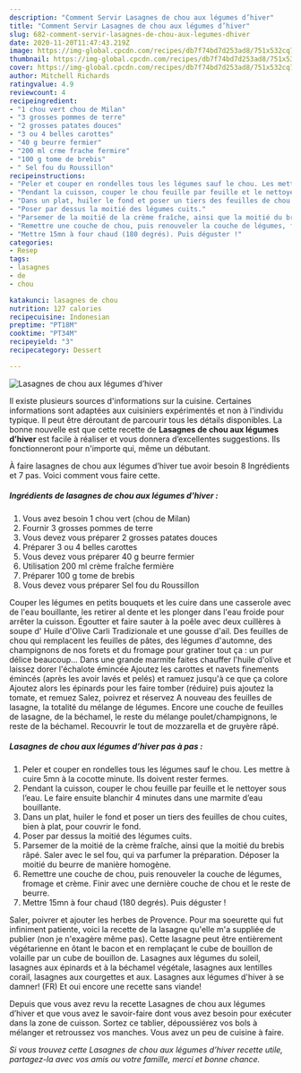 ```yaml
---
description: "Comment Servir Lasagnes de chou aux légumes d’hiver"
title: "Comment Servir Lasagnes de chou aux légumes d’hiver"
slug: 682-comment-servir-lasagnes-de-chou-aux-legumes-dhiver
date: 2020-11-20T11:47:43.219Z
image: https://img-global.cpcdn.com/recipes/db7f74bd7d253ad8/751x532cq70/lasagnes-de-chou-aux-legumes-dhiver-photo-principale-de-la-recette.jpg
thumbnail: https://img-global.cpcdn.com/recipes/db7f74bd7d253ad8/751x532cq70/lasagnes-de-chou-aux-legumes-dhiver-photo-principale-de-la-recette.jpg
cover: https://img-global.cpcdn.com/recipes/db7f74bd7d253ad8/751x532cq70/lasagnes-de-chou-aux-legumes-dhiver-photo-principale-de-la-recette.jpg
author: Mitchell Richards
ratingvalue: 4.9
reviewcount: 4
recipeingredient:
- "1 chou vert chou de Milan"
- "3 grosses pommes de terre"
- "2 grosses patates douces"
- "3 ou 4 belles carottes"
- "40 g beurre fermier"
- "200 ml crme frache fermire"
- "100 g tome de brebis"
- " Sel fou du Roussillon"
recipeinstructions:
- "Peler et couper en rondelles tous les légumes sauf le chou. Les mettre à cuire 5mn à la cocotte minute. Ils doivent rester fermes."
- "Pendant la cuisson, couper le chou feuille par feuille et le nettoyer sous l’eau. Le faire ensuite blanchir 4 minutes dans une marmite d’eau bouillante."
- "Dans un plat, huiler le fond et poser un tiers des feuilles de chou cuites, bien à plat, pour couvrir le fond."
- "Poser par dessus la moitié des légumes cuits."
- "Parsemer de la moitié de la crème fraîche, ainsi que la moitié du brebis râpé. Saler avec le sel fou, qui va parfumer la préparation. Déposer la moitié du beurre de manière homogène."
- "Remettre une couche de chou, puis renouveler la couche de légumes, fromage et crème. Finir avec une dernière couche de chou et le reste de beurre."
- "Mettre 15mn à four chaud (180 degrés). Puis déguster !"
categories:
- Resep
tags:
- lasagnes
- de
- chou

katakunci: lasagnes de chou 
nutrition: 127 calories
recipecuisine: Indonesian
preptime: "PT18M"
cooktime: "PT34M"
recipeyield: "3"
recipecategory: Dessert

---
```



![Lasagnes de chou aux légumes d’hiver](https://img-global.cpcdn.com/recipes/db7f74bd7d253ad8/751x532cq70/lasagnes-de-chou-aux-legumes-dhiver-photo-principale-de-la-recette.jpg)

Il existe plusieurs sources d'informations sur la cuisine. Certaines informations sont adaptées aux cuisiniers expérimentés et non à l'individu typique. Il peut être déroutant de parcourir tous les détails disponibles. La bonne nouvelle est que cette recette de <strong> Lasagnes de chou aux légumes d’hiver </strong> est facile à réaliser et vous donnera d’excellentes suggestions. Ils fonctionneront pour n'importe qui, même un débutant.

<!--inarticleads1-->

À faire lasagnes de chou aux légumes d’hiver tue avoir besoin 8 Ingrédients et 7 pas. Voici comment vous faire cette.

##### Ingrédients de lasagnes de chou aux légumes d’hiver :

1. Vous avez besoin 1 chou vert (chou de Milan)
1. Fournir 3 grosses pommes de terre
1. Vous devez vous préparer 2 grosses patates douces
1. Préparer 3 ou 4 belles carottes
1. Vous devez vous préparer 40 g beurre fermier
1. Utilisation 200 ml crème fraîche fermière
1. Préparer 100 g tome de brebis
1. Vous devez vous préparer  Sel fou du Roussillon


Couper les légumes en petits bouquets et les cuire dans une casserole avec de l&#39;eau bouillante, les retirer al dente et les plonger dans l&#39;eau froide pour arrêter la cuisson. Égoutter et faire sauter à la poêle avec deux cuillères à soupe d&#39; Huile d&#39;Olive Carli Tradizionale et une gousse d&#39;ail. Des feuilles de chou qui remplacent les feuilles de pâtes, des légumes d&#39;automne, des champignons de nos forets et du fromage pour gratiner tout ça : un pur délice beaucoup… Dans une grande marmite faites chauffer l&#39;huile d&#39;olive et laissez dorer l&#39;échalote émincée Ajoutez les carottes et navets finements émincés (après les avoir lavés et pelés) et ramuez jusqu&#39;à ce que ça colore Ajoutez alors les épinards pour les faire tomber (réduire) puis ajoutez la tomate, et remuez Salez, poivrez et réservez A nouveau des feuilles de lasagne, la totalité du mélange de légumes. Encore une couche de feuilles de lasagne, de la béchamel, le reste du mélange poulet/champignons, le reste de la béchamel. Recouvrir le tout de mozzarella et de gruyère râpé. 

<!--inarticleads2-->

##### Lasagnes de chou aux légumes d’hiver pas à pas :

1. Peler et couper en rondelles tous les légumes sauf le chou. Les mettre à cuire 5mn à la cocotte minute. Ils doivent rester fermes.
1. Pendant la cuisson, couper le chou feuille par feuille et le nettoyer sous l’eau. Le faire ensuite blanchir 4 minutes dans une marmite d’eau bouillante.
1. Dans un plat, huiler le fond et poser un tiers des feuilles de chou cuites, bien à plat, pour couvrir le fond.
1. Poser par dessus la moitié des légumes cuits.
1. Parsemer de la moitié de la crème fraîche, ainsi que la moitié du brebis râpé. Saler avec le sel fou, qui va parfumer la préparation. Déposer la moitié du beurre de manière homogène.
1. Remettre une couche de chou, puis renouveler la couche de légumes, fromage et crème. Finir avec une dernière couche de chou et le reste de beurre.
1. Mettre 15mn à four chaud (180 degrés). Puis déguster !


Saler, poivrer et ajouter les herbes de Provence. Pour ma soeurette qui fut infiniment patiente, voici la recette de la lasagne qu&#39;elle m&#39;a suppliée de publier (non je n&#39;exagère même pas). Cette lasagne peut être entièrement végétarienne en ôtant le bacon et en remplaçant le cube de bouillon de volaille par un cube de bouillon de. Lasagnes aux légumes du soleil, lasagnes aux épinards et à la béchamel végétale, lasagnes aux lentilles corail, lasagnes aux courgettes et aux. Lasagnes aux légumes d&#39;hiver à se damner! (FR) Et oui encore une recette sans viande! 

<!--inarticleads1-->

<p>
Depuis que vous avez revu la recette Lasagnes de chou aux légumes d’hiver et que vous avez le savoir-faire dont vous avez besoin pour exécuter dans la zone de cuisson. Sortez ce tablier, dépoussiérez vos bols à mélanger et retroussez vos manches. Vous avez un peu de cuisine à faire.
</p>

<p>
<i>Si vous trouvez cette Lasagnes de chou aux légumes d’hiver recette utile, partagez-la avec vos amis ou votre famille, merci et bonne chance.</i>
</p>
